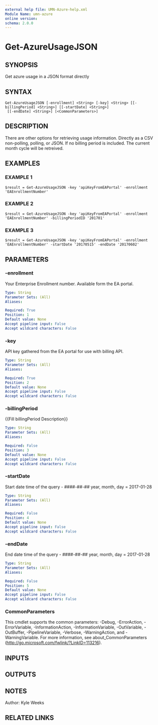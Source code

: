 ```yaml
---
external help file: UMN-Azure-help.xml
Module Name: umn-azure
online version:
schema: 2.0.0
---
```


# Get-AzureUsageJSON

## SYNOPSIS
Get azure usage in a JSON format directly

## SYNTAX

```
Get-AzureUsageJSON [-enrollment] <String> [-key] <String> [[-billingPeriod] <String>] [[-startDate] <String>]
 [[-endDate] <String>] [<CommonParameters>]
```

## DESCRIPTION
There are other options for retrieving usage information.
Directly as a CSV non-polling, polling, or JSON.
If no billing period is included.
The current month cycle will be retreived.

## EXAMPLES

### EXAMPLE 1
```
$result = Get-AzureUsageJSON -key 'apiKeyFromEAPortal' -enrollment 'EAEnrollmentNumber'
```

### EXAMPLE 2
```
$result = Get-AzureUsageJSON -key 'apiKeyFromEAPortal' -enrollment 'EAEnrollmentNumber' -billingPeriodID '201701'
```

### EXAMPLE 3
```
$result = Get-AzureUsageJSON -key 'apiKeyFromEAPortal' -enrollment 'EAEnrollmentNumber' -startDate '20170515' -endDate '20170602'
```

## PARAMETERS

### -enrollment
Your Enterprise Enrollment number.
Available form the EA portal.

```yaml
Type: String
Parameter Sets: (All)
Aliases:

Required: True
Position: 1
Default value: None
Accept pipeline input: False
Accept wildcard characters: False
```

### -key
API key gathered from the EA portal for use with billing API.

```yaml
Type: String
Parameter Sets: (All)
Aliases:

Required: True
Position: 2
Default value: None
Accept pipeline input: False
Accept wildcard characters: False
```

### -billingPeriod
{{Fill billingPeriod Description}}

```yaml
Type: String
Parameter Sets: (All)
Aliases:

Required: False
Position: 3
Default value: None
Accept pipeline input: False
Accept wildcard characters: False
```

### -startDate
Start date time of the query - ####-##-## year, month, day = 2017-01-28

```yaml
Type: String
Parameter Sets: (All)
Aliases:

Required: False
Position: 4
Default value: None
Accept pipeline input: False
Accept wildcard characters: False
```

### -endDate
End date time of the query - ####-##-## year, month, day = 2017-01-28

```yaml
Type: String
Parameter Sets: (All)
Aliases:

Required: False
Position: 5
Default value: None
Accept pipeline input: False
Accept wildcard characters: False
```

### CommonParameters
This cmdlet supports the common parameters: -Debug, -ErrorAction, -ErrorVariable, -InformationAction, -InformationVariable, -OutVariable, -OutBuffer, -PipelineVariable, -Verbose, -WarningAction, and -WarningVariable. For more information, see about_CommonParameters (http://go.microsoft.com/fwlink/?LinkID=113216).

## INPUTS

## OUTPUTS

## NOTES
Author: Kyle Weeks

## RELATED LINKS
